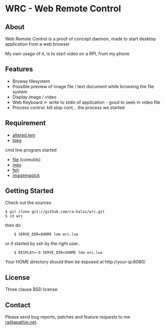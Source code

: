 WRC - Web Remote Control
========================

About
-----

Web Remote Control is a proof of concept daemon, made to start desktop application from a web browser

My own usage of it, is to start video on a RPI, from my phone

Features
--------

 - Browse filesystem
 - Possible preview of image file / text document while browsing the file system
 - Display image / video
 - Web Keyboard <- write to stdin of application - good to seek in video file
 - Process control: kill stop cont,.. the process we started

Requirement
-----------

 - [altered lem](https://github.com/ra-kalai/lem/)
 - [lpeg](http://www.inf.puc-rio.br/~roberto/lpeg/)

cmd line program started
 - [file](http://www.gnu.org/software/coreutils/coreutils.html) (coreutils)
 - [mpv](http://mpv.io/)
 - [feh](https://feh.finalrewind.org/)
 - [imagemagick](https://www.imagemagick.org/)


Getting Started
---------------

Check out the sources

    $ git clone git://github.com/ra-kalai/wrc.git
    $ cd wrc

then do

		$ SERVE_DIR=$HOME lem wrc.lua 

or if started by ssh by the right user..

		$ DISPLAY=:0 SERVE_DIR=$HOME lem wrc.lua 

Your HOME directory should then be exposed at http://your-ip:8080/


License
-------

  Three clause BSD license


Contact
-------

Please send bug reports, patches and feature requests to me <ra@apathie.net>.
